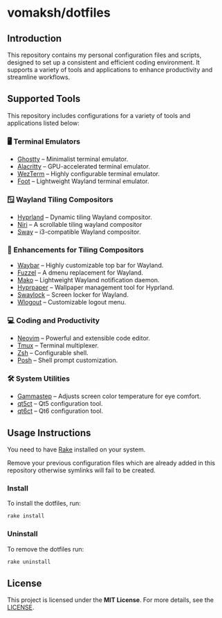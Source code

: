 # vomaksh/dotfiles

## Introduction

This repository contains my personal configuration files and scripts, 
designed to set up a consistent and efficient coding environment. 
It supports a variety of tools and applications to enhance productivity and streamline workflows.

## Supported Tools

This repository includes configurations for a variety of tools and applications listed below:

### 🖥️ Terminal Emulators

- [Ghostty](https://github.com/ghostty-org/ghostty) – Minimalist terminal emulator.
- [Alacritty](https://github.com/alacritty/alacritty) – GPU-accelerated terminal emulator.
- [WezTerm](https://wezfurlong.org/wezterm/) – Highly configurable terminal emulator.
- [Foot](https://codeberg.org/dnkl/foot) – Lightweight Wayland terminal emulator.

### 🪟 Wayland Tiling Compositors

- [Hyprland](https://hyprland.org/) – Dynamic tiling Wayland compositor.
- [Niri](https://github.com/YaLTeR/niri) – A scrollable tiling wayland compositor
- [Sway](https://swaywm.org/) – i3-compatible Wayland compositor.

### 🎨 Enhancements for Tiling Compositors

- [Waybar](https://github.com/Alexays/Waybar) – Highly customizable top bar for Wayland.
- [Fuzzel](https://codeberg.org/dnkl/fuzzel) – A dmenu replacement for Wayland.
- [Mako](https://github.com/emersion/mako) – Lightweight Wayland notification daemon.
- [Hyprpaper](https://github.com/hyprwm/hyprpaper) – Wallpaper management tool for Hyprland.
- [Swaylock](https://github.com/swaywm/swaylock) – Screen locker for Wayland.
- [Wlogout](https://github.com/ArtsyMacaw/wlogout) – Customizable logout menu.

### 💻 Coding and Productivity

- [Neovim](https://neovim.io/) – Powerful and extensible code editor.
- [Tmux](https://github.com/tmux/tmux) – Terminal multiplexer.
- [Zsh](https://www.zsh.org/) – Configurable shell.
- [Posh](https://github.com/JanDeDobbeleer/oh-my-posh) – Shell prompt customization.

### 🛠️ System Utilities

- [Gammastep](https://gitlab.com/chinstrap/gammastep) – Adjusts screen color temperature for eye comfort.
- [qt5ct](https://sourceforge.net/projects/qt5ct/) – Qt5 configuration tool.
- [qt6ct](https://github.com/trialuser02/qt6ct) – Qt6 configuration tool.

## Usage Instructions

You need to have [Rake](https://github.com/ruby/rake) installed on your system.

Remove your previous configuration files which are already added in this repository otherwise symlinks will fail to be created.

### Install

To install the dotfiles, run:
```sh
rake install
```

### Uninstall

To remove the dotfiles run:
```sh
rake uninstall
```

## License

This project is licensed under the **MIT License**. 
For more details, see the [LICENSE](https://github.com/vomaksh/dotfiles/blob/master/LICENSE).
